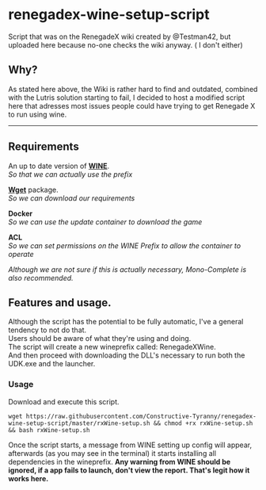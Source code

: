 # renegadex-wine-setup-script
Script that was on the RenegadeX wiki created by @Testman42, but uploaded here because no-one checks the wiki anyway. ( I don't either)

## Why?
As stated here above, the Wiki is rather hard to find and outdated, combined with the Lutris solution starting to fail, I decided to host a modified script here that adresses most issues people could have trying to get Renegade X to run using wine.

---
## Requirements
An up to date version of **[WINE](https://wiki.winehq.org/Download)**.  
*So that we can actually use the prefix*  

**[Wget](https://www.gnu.org/software/wget/)** package.  
*So we can download our requirements*  

**Docker**  
*So we can use the update container to download the game*  

**ACL**  
*So we can set permissions on the WINE Prefix to allow the container to operate*  

*Although we are not sure if this is actually necessary, Mono-Complete is also recommended.*


## Features and usage.
Although the script has the potential to be fully automatic, I've a general tendency to not do that.  
Users should be aware of what they're using and doing.  
The script will create a new wineprefix called: RenegadeXWine.  
And then proceed with downloading the DLL's necessary to run both the UDK.exe and the launcher.

### Usage  
Download and execute this script.
```shell
wget https://raw.githubusercontent.com/Constructive-Tyranny/renegadex-wine-setup-script/master/rxWine-setup.sh && chmod +rx rxWine-setup.sh && bash rxWine-setup.sh
```  
Once the script starts, a message from WINE setting up config will appear, afterwards (as you may see in the terminal) it starts installing all dependencies in the wineprefix.
**Any warning from WINE should be ignored, if a app fails to launch, don't view the report. That's legit how it works here.**
